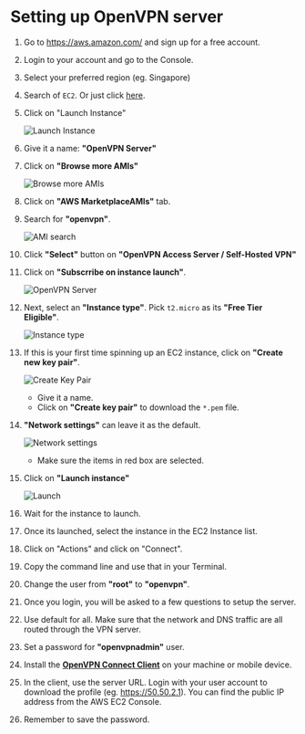 # Setting up OpenVPN server

1. Go to <https://aws.amazon.com/> and sign up for a free account.
2. Login to your account and go to the Console.
3. Select your preferred region (eg. Singapore)
4. Search of `EC2`. Or just click [here](https://ap-southeast-1.console.aws.amazon.com/ec2/home).
5. Click on "Launch Instance"

	![Launch Instance](./images/1_launch_instance.png)

6. Give it a name: **"OpenVPN Server"**
7. Click on **"Browse more AMIs"**

	![Browse more AMIs](./images/2_launch_form.png)
	
8. Click on **"AWS MarketplaceAMIs"** tab.
9. Search for **"openvpn"**.

	![AMI search](./images/3_search_ami.png)

10. Click **"Select"** button on **"OpenVPN Access Server / Self-Hosted VPN"**

11. Click on **"Subscrribe on instance launch"**.

	![OpenVPN Server](./images/4_openvpn_server_info.png)
	
12. Next, select an **"Instance type"**. Pick `t2.micro` as its **"Free Tier Eligible"**.

	![Instance type](./images/5_instance_type.png)
	
13. If this is your first time spinning up an EC2 instance, click on **"Create new key pair"**.

	![Create Key Pair](./images/6_create_key_pair.png)
	
	- Give it a name.
	- Click on **"Create key pair"** to download the `*.pem` file.

14. **"Network settings"** can leave it as the default.

	![Network settings](./images/7_network_settings.png)
	
	- Make sure the items in red box are selected.

15. Click on **"Launch instance"**

	![Launch](./images/8_launch_instance.png)
	
16. Wait for the instance to launch.
17. Once its launched, select the instance in the EC2 Instance list.
18. Click on "Actions" and click on "Connect".
19. Copy the command line and use that in your Terminal.
20. Change the user from **"root"** to **"openvpn"**.
21. Once you login, you will be asked to a few questions to setup the server.
22. Use default for all. Make sure that the network and DNS traffic are all routed through the VPN server.
23. Set a password for **"openvpnadmin"** user.
24. Install the [**OpenVPN Connect Client**](https://openvpn.net/client/) on your machine or mobile device.
25. In the client, use the server URL. Login with your user account to download the profile (eg. https://50.50.2.1). You can find the public IP address from the AWS EC2 Console.
26. Remember to save the password.